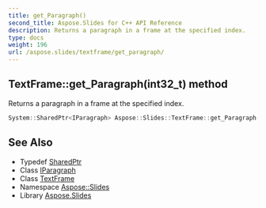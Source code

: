 ```yaml
---
title: get_Paragraph()
second_title: Aspose.Slides for C++ API Reference
description: Returns a paragraph in a frame at the specified index.
type: docs
weight: 196
url: /aspose.slides/textframe/get_paragraph/
---
```

## TextFrame::get_Paragraph(int32_t) method


Returns a paragraph in a frame at the specified index.

```cpp
System::SharedPtr<IParagraph> Aspose::Slides::TextFrame::get_Paragraph(int32_t index) override
```

## See Also

* Typedef [SharedPtr](../../../system/sharedptr/)
* Class [IParagraph](../../iparagraph/)
* Class [TextFrame](../)
* Namespace [Aspose::Slides](../../)
* Library [Aspose.Slides](../../../)